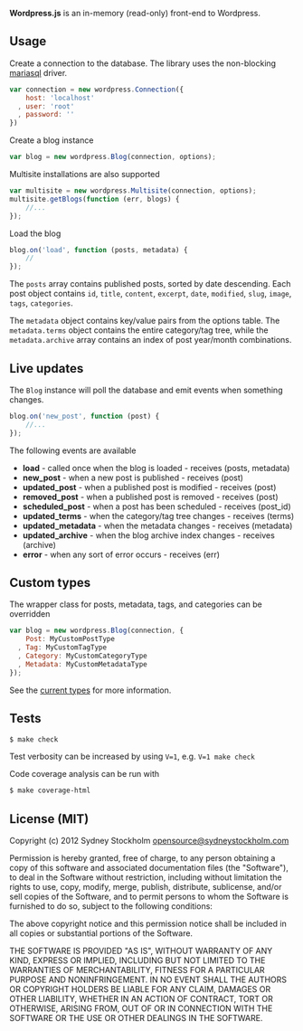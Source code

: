 **Wordpress.js** is an in-memory (read-only) front-end to Wordpress.

## Usage

Create a connection to the database. The library uses the non-blocking [mariasql](https://github.com/mscdex/node-mariasql) driver.

```javascript
var connection = new wordpress.Connection({
    host: 'localhost'
  , user: 'root'
  , password: ''
})
```

Create a blog instance

```javascript
var blog = new wordpress.Blog(connection, options);
```

Multisite installations are also supported

```javascript
var multisite = new wordpress.Multisite(connection, options);
multisite.getBlogs(function (err, blogs) {
    //...
});
```

Load the blog

```javascript
blog.on('load', function (posts, metadata) {
    //
});
```

The `posts` array contains published posts, sorted by date descending. Each post object contains `id`, `title`, `content`, `excerpt`, `date`, `modified`, `slug`, `image`, `tags`, `categories`.

The `metadata` object contains key/value pairs from the options table. The `metadata.terms` object contains the entire category/tag tree, while the `metadata.archive` array contains an index of post year/month combinations.

## Live updates

The `Blog` instance will poll the database and emit events when something changes.

```javascript
blog.on('new_post', function (post) {
    //...
});
```

The following events are available

- **load** - called once when the blog is loaded - receives (posts, metadata)
- **new_post** - when a new post is published - receives (post)
- **updated_post** - when a published post is modified - receives (post)
- **removed_post** - when a published post is removed - receives (post)
- **scheduled_post** - when a post has been scheduled - receives (post_id)
- **updated_terms** - when the category/tag tree changes - receives (terms)
- **updated_metadata** - when the metadata changes - receives (metadata)
- **updated_archive** - when the blog archive index changes - receives (archive)
- **error** - when any sort of error occurs - receives (err)

## Custom types

The wrapper class for posts, metadata, tags, and categories can be overridden

```javascript
var blog = new wordpress.Blog(connection, {
    Post: MyCustomPostType
  , Tag: MyCustomTagType
  , Category: MyCustomCategoryType
  , Metadata: MyCustomMetadataType
});
```

See the [current types](https://github.com/sydneystockholm/wordpress.js/tree/master/lib) for more information.

## Tests

```bash
$ make check
```

Test verbosity can be increased by using `V=1`, e.g. `V=1 make check`

Code coverage analysis can be run with

```bash
$ make coverage-html
```

## License (MIT)

Copyright (c) 2012 Sydney Stockholm <opensource@sydneystockholm.com>

Permission is hereby granted, free of charge, to any person obtaining
a copy of this software and associated documentation files (the
"Software"), to deal in the Software without restriction, including
without limitation the rights to use, copy, modify, merge, publish,
distribute, sublicense, and/or sell copies of the Software, and to
permit persons to whom the Software is furnished to do so, subject to
the following conditions:

The above copyright notice and this permission notice shall be
included in all copies or substantial portions of the Software.

THE SOFTWARE IS PROVIDED "AS IS", WITHOUT WARRANTY OF ANY KIND,
EXPRESS OR IMPLIED, INCLUDING BUT NOT LIMITED TO THE WARRANTIES OF
MERCHANTABILITY, FITNESS FOR A PARTICULAR PURPOSE AND
NONINFRINGEMENT. IN NO EVENT SHALL THE AUTHORS OR COPYRIGHT HOLDERS BE
LIABLE FOR ANY CLAIM, DAMAGES OR OTHER LIABILITY, WHETHER IN AN ACTION
OF CONTRACT, TORT OR OTHERWISE, ARISING FROM, OUT OF OR IN CONNECTION
WITH THE SOFTWARE OR THE USE OR OTHER DEALINGS IN THE SOFTWARE.

